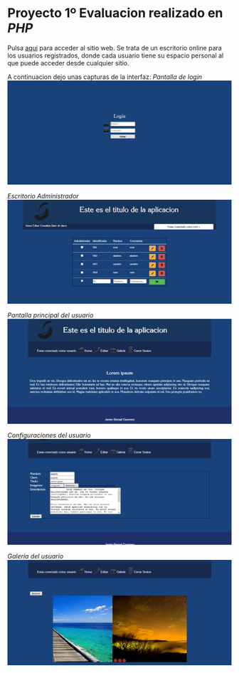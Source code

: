 # Proyecto 1º Evaluacion realizado en *PHP*

Pulsa [aqui](http://virtualboard.esy.es/View/accesoFormulario.php) para acceder al sitio web. Se trata de un escritorio online para los usuarios registrados, donde cada usuario tiene su espacio personal al que puede acceder desde cualquier sitio.

A continuacion dejo unas capturas de la interfaz:
*Pantalla de login*
![Pantalla de login](https://github.com/JavierBernalGuerrero/ProyectoPHP/blob/master/Capturas/01-Login.PNG)

*Escritorio Administrador*
![Escritorio Administrador](https://github.com/JavierBernalGuerrero/ProyectoPHP/blob/master/Capturas/02-EscritorioAdministrador.PNG)

*Pantalla principal del usuario*
![Pantalla principal del usuario](https://github.com/JavierBernalGuerrero/ProyectoPHP/blob/master/Capturas/03-EscritorioUsuarioHome.PNG)

*Configuraciones del usuario*
![Configuraciones del usuario](https://github.com/JavierBernalGuerrero/ProyectoPHP/blob/master/Capturas/04-EscritorioUsuarioEditar.PNG)

*Galeria del usuario*
![Galeria del usuario](https://github.com/JavierBernalGuerrero/ProyectoPHP/blob/master/Capturas/05-EscritorioUsuarioGaleria.PNG)
